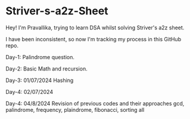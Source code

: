 # Striver-s-a2z-Sheet

Hey! 
I'm Pravallika, trying to learn DSA whilst solving Striver's a2z sheet.

I have been inconsistent, so now I'm tracking my process in this GitHub repo. 

Day-1: 
Palindrome question.

Day-2:
Basic Math and recursion.

Day-3: 01/07/2024
Hashing

Day-4: 02/07/2024

Day-4: 04/8/2024
Revision of previous codes and their approaches
gcd, palindrome, frequency, plaindrome, fibonacci, sorting all